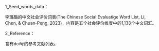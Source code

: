 1_Seed_words_data：

李璐璐的中文社会评价词表(The Chinese Social Evaluatige Word List, Li, Chen, & Chuan-Peng, 2023)，内容是五个社会评价维度中的1,133个中文词汇。

2_Reference：

含有doi号的参考文献列表。